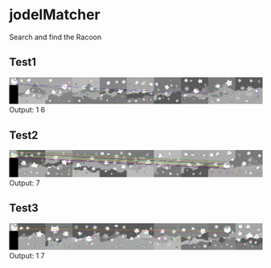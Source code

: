 # jodelMatcher

Search and find the Racoon

Test1
---
![Output Example 1](output1.png?raw=true)
Output: 1 6

Test2
---
![Output Example 2](output2.png?raw=true)
Output: 7

Test3
---
![Output Example 3](output3.png?raw=true)
Output: 1 7

